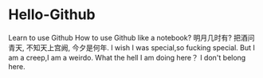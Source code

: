 # Hello-Github
Learn to use Github
How to use Github like a notebook?
明月几时有?
把酒问青天,
不知天上宫阙,
今夕是何年.
I wish I was special,so fucking special.
But I am a creep,I am a weirdo.
What the hell I am doing here？
I don't belong here.
